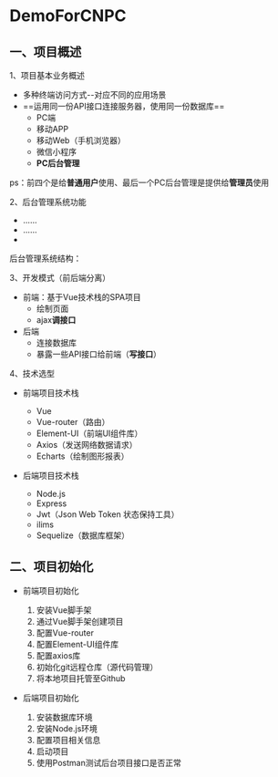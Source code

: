 # DemoForCNPC
## 一、项目概述
1、项目基本业务概述
- 多种终端访问方式--对应不同的应用场景
- ==运用同一份API接口连接服务器，使用同一份数据库==
	- PC端
	- 移动APP
	- 移动Web（手机浏览器）
	- 微信小程序
	- **PC后台管理**

ps：前四个是给**普通用户**使用、最后一个PC后台管理是提供给**管理员**使用

2、后台管理系统功能
- ……
- ……
- 

后台管理系统结构：


3、开发模式（前后端分离）
- 前端：基于Vue技术栈的SPA项目
	- 绘制页面
	- ajax**调接口**
- 后端
	- 连接数据库
	- 暴露一些API接口给前端（**写接口**）


4、技术选型
- 前端项目技术栈
	- Vue
	- Vue-router（路由）
	- Element-UI（前端UI组件库）
	- Axios（发送网络数据请求）
	- Echarts（绘制图形报表）

- 后端项目技术栈
	- Node.js
	- Express
	- Jwt（Json Web Token 状态保持工具）
	- ilims
	- Sequelize（数据库框架）

## 二、项目初始化
- 前端项目初始化
	1. 安装Vue脚手架
	2. 通过Vue脚手架创建项目
	3. 配置Vue-router
	4. 配置Element-UI组件库
	5. 配置axios库
	6. 初始化git远程仓库（源代码管理）
	7. 将本地项目托管至Github

- 后端项目初始化
	1. 安装数据库环境
	2. 安装Node.js环境
	3. 配置项目相关信息
	4. 启动项目
	5. 使用Postman测试后台项目接口是否正常
